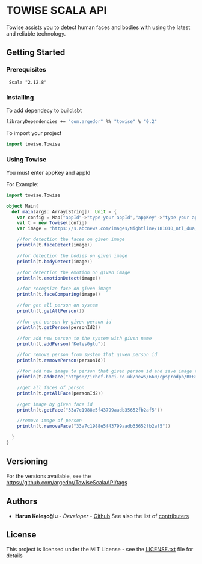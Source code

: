 
# TOWISE SCALA API
Towise assists you to detect human faces and bodies with using the latest and reliable technology.

## Getting Started
### Prerequisites
```
 Scala "2.12.8"

```
### Installing
To add dependecy to build.sbt

```sh
libraryDependencies += "com.argedor" %% "towise" % "0.2"
```
To import your project
```scala
import towise.Towise
```
### Using Towise
You must enter appKey and appId

For Example:
```scala
import towise.Towise

object Main{
  def main(args: Array[String]): Unit = {
    var config = Map("appId"->"type your appId","appKey"->"type your appKey");
    val t = new Towise(config)
    var image = "https://s.abcnews.com/images/Nightline/181010_ntl_dua_lipa_1257_hpMain_16x9_992.jpg"

    //for detection the faces on given image
    println(t.faceDetect(image))

    //for detection the bodies on given image
    println(t.bodyDetect(image))

    //for detection the emotion on given image
    println(t.emotionDetect(image))

    //for recognize face on given image
    println(t.faceComparing(image))

    //for get all person on system
    println(t.getAllPerson())

    //for get person by given person id
    println(t.getPerson(personId2))

    //for add new person to the system with given name
    println(t.addPerson("Keles0glu"))

    //for remove person from system that given person id
    println(t.removePerson(personId))

    //for add new image to person that given person id and save image to db
    println(t.addFace("https://ichef.bbci.co.uk/news/660/cpsprodpb/BFB3/production/_102457094_pa-clooney.jpg",personId2,"yes"))

    //get all faces of person
    println(t.getAllFace(personId2))

    //get image by given face id
    println(t.getFace("33a7c1988e5f43799aadb35652fb2af5"))

    //remove image of person
    println(t.removeFace("33a7c1988e5f43799aadb35652fb2af5"))

  }
}
```

## Versioning
For the versions available, see the https://github.com/argedor/TowiseScalaAPI/tags

## Authors
* **Harun Keleşoğlu** - *Developer* - [Github](https://github.com/harunkelesoglu)
See also the list of [contributers](https://github.com/argedor/TowiseScalaAPI/graphs/contributors)

## License

This project is licensed under the MIT License - see the [LICENSE.txt](LICENSE.txt) file for details

